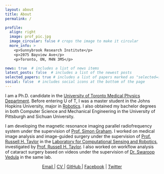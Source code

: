 ```yaml
---
layout: about
title: About
permalink: /

profile:
  align: right
  image: prof_pic.jpg
  image_circular: false # crops the image to make it circular
  more_info: >
    <p>Sunnybrook Research Institute</p>
    <p>2075 Bayview Ave</p>
    <p>Toronto, ON, M4N 3M5</p>

news: true  # includes a list of news items
latest_posts: false  # includes a list of the newest posts
selected_papers: true # includes a list of papers marked as "selected={true}"
social: false  # includes social icons at the bottom of the page
---
```


I am a Ph.D. candidate in the [University of Toronto Medical Physics Department](https://medbio.utoronto.ca/). Before entering U of T, I was a master student in the Johns Hopkins University, major in [Robotics](https://lcsr.jhu.edu/). I also obtained my bachelor degrees in both Computer Science and Mechanical Engineering in the University of Pittsburgh and Sichuan University.

I am developing the magnetic resonance imaging parallel radiofrequency system under the supervision of [Prof. Simon Graham](https://sunnybrook.ca/research/team/member.asp?m=487&page=528). I worked on medical image analysis and image-guided surgery under the supervision of [Prof. Russell H. Taylor](https://www.cs.jhu.edu/~rht/) in the [Laboratory for Computational Sensing and Robotics](https://lcsr.jhu.edu/), investigated by [Prof. Russell H. Taylor](https://www.cs.jhu.edu/~rht/). I also worked on workflow analysis of cataract surgery based on videos under the supervision of [Dr. Swaroop Vedula](https://malonecenter.jhu.edu/people/swaroop-vedula/) in the same lab.

<p style="text-align:center;">
  <a href="mailto:yl.xiao@mail.utoronto.ca"> Email </a> |
  <a href="/cv"> CV </a> |
  <a href="https://github.com/mikami520"> GitHub </a>  |
  <a href="https://www.facebook.com/profile.php?id=61551054389736">Facebook</a> |
  <a href="https://twitter.com/ChrisXiao8315">Twitter</a>
</p>